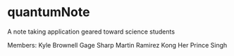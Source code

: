 quantumNote
===========
A note taking application geared toward science students

Members:
Kyle Brownell
Gage Sharp
Martin Ramirez
Kong Her
Prince Singh
